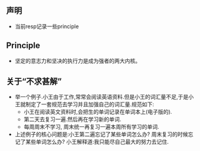 ## 声明
* 当前resp记录一些principle

## Principle
* 坚定的意志力和坚决的执行力是成为强者的两大内核。
   
   
## 关于“不求甚解”
 * 举一个例子.小王由于工作,常常会阅读英语资料.但是小王的词汇量不足,于是小王就制定了一套规范去学习并且加强自己的词汇量.规范如下:
     * 小王在阅读英文资料时,会把生的单词记录在单词本上(电子版的).
     * 第二天去复习一遍.然后再在学习新的单词.
     * 每周周末不学习, 周末统一再复习一遍本周所有学习的单词.
 * 上述例子的核心问题是:小王第二遍忘记了某些单词怎么办? 周末复习的时候忘记了某些单词怎么办? 小王解释道:我只能尽自己最大的努力去记住.

